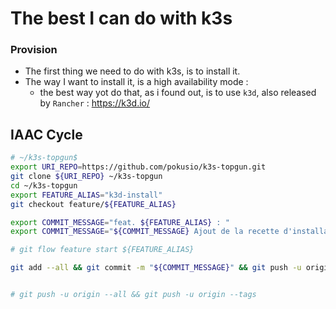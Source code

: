 # The best I can do with k3s



### Provision

* The first thing we need to do with k3s, is to install it.
* The way I want to install it, is a high availability mode :
  * the best way yot do that, as i found out, is to use `k3d`, also released by `Rancher` : https://k3d.io/



## IAAC Cycle

```bash
# ~/k3s-topgun$
export URI_REPO=https://github.com/pokusio/k3s-topgun.git
git clone ${URI_REPO} ~/k3s-topgun
cd ~/k3s-topgun
export FEATURE_ALIAS="k3d-install"
git checkout feature/${FEATURE_ALIAS}

export COMMIT_MESSAGE="feat. ${FEATURE_ALIAS} : "
export COMMIT_MESSAGE="${COMMIT_MESSAGE} Ajout de la recette d'installation K3S avec 3 masters "

# git flow feature start ${FEATURE_ALIAS}

git add --all && git commit -m "${COMMIT_MESSAGE}" && git push -u origin HEAD


# git push -u origin --all && git push -u origin --tags


```
